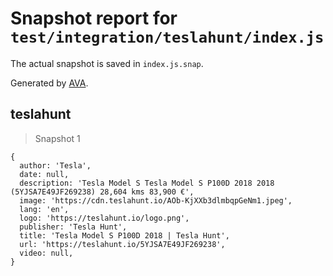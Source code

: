 # Snapshot report for `test/integration/teslahunt/index.js`

The actual snapshot is saved in `index.js.snap`.

Generated by [AVA](https://avajs.dev).

## teslahunt

> Snapshot 1

    {
      author: 'Tesla',
      date: null,
      description: 'Tesla Model S Tesla Model S P100D 2018 2018 (5YJSA7E49JF269238) 28,604 kms 83,900 €',
      image: 'https://cdn.teslahunt.io/AOb-KjXXb3dlmbqpGeNm1.jpeg',
      lang: 'en',
      logo: 'https://teslahunt.io/logo.png',
      publisher: 'Tesla Hunt',
      title: 'Tesla Model S P100D 2018 | Tesla Hunt',
      url: 'https://teslahunt.io/5YJSA7E49JF269238',
      video: null,
    }
